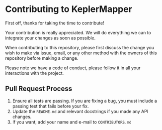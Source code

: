 # Contributing to KeplerMapper

First off, thanks for taking the time to contribute! 

Your contribution is really appreciated. We will do everything we can to integrate your changes as soon as possible.

When contributing to this repository, please first discuss the change you wish to make via issue,
email, or any other method with the owners of this repository before making a change. 

Please note we have a code of conduct, please follow it in all your interactions with the project.

## Pull Request Process

1. Ensure all tests are passing. If you are fixing a bug, you must include a passing test that 
   fails before your fix.
2. Update the `README.md` and relevant docstrings if you made any API changes.
3. If you want, add your name and e-mail to `CONTRIBUTORS.md`
